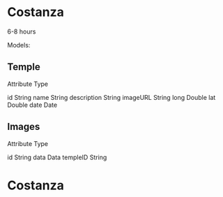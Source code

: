 #  Costanza
6-8 hours

Models:

## Temple
Attribute           Type

id                      String
name                String
description       String
imageURL        String
long                  Double
lat                     Double
date                  Date

## Images
Attribute           Type

id                      String
data                  Data
templeID           String

# Costanza

